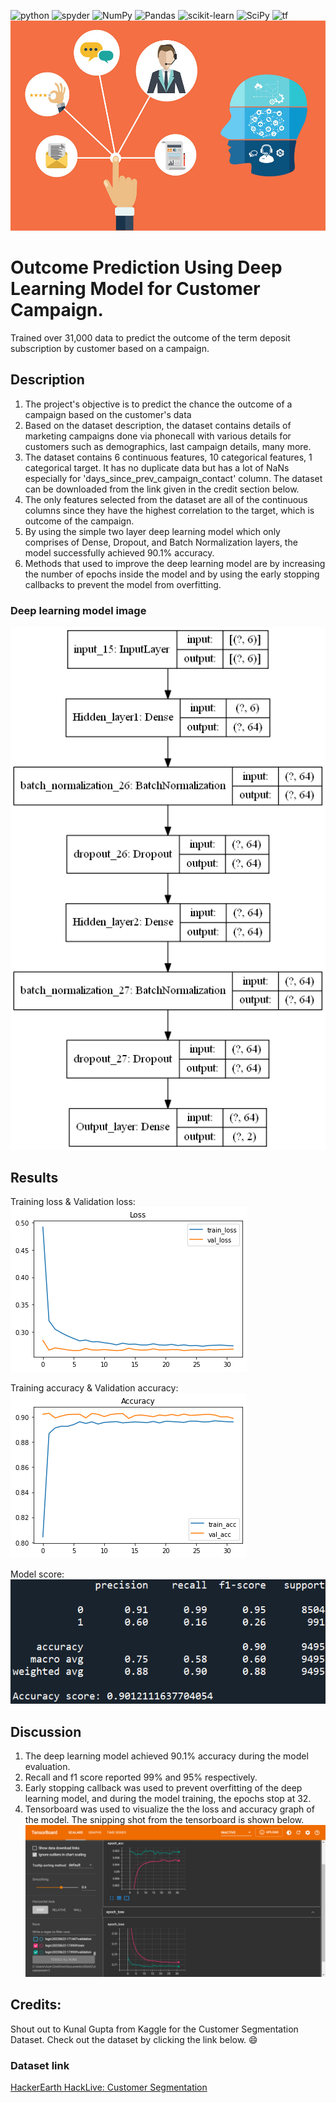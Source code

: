 <a><img alt = 'python' src="https://img.shields.io/badge/Python-14354C?style=for-the-badge&logo=python&logoColor=white"></a>
<a><img alt = 'spyder' src="https://img.shields.io/badge/Spyder%20Ide-FF0000?style=for-the-badge&logo=spyder%20ide&logoColor=white"></a>
![NumPy](https://img.shields.io/badge/numpy-%23013243.svg?style=for-the-badge&logo=numpy&logoColor=white)
![Pandas](https://img.shields.io/badge/pandas-%23150458.svg?style=for-the-badge&logo=pandas&logoColor=white)
![scikit-learn](https://img.shields.io/badge/scikit--learn-%23F7931E.svg?style=for-the-badge&logo=scikit-learn&logoColor=white)
![SciPy](https://img.shields.io/badge/SciPy-%230C55A5.svg?style=for-the-badge&logo=scipy&logoColor=%white)
<a><img alt='tf' src="https://img.shields.io/badge/TensorFlow-FF6F00?style=for-the-badge&logo=tensorflow&logoColor=white"></a>
![customer campaign](static/customer_campaign.jpg)

# Outcome Prediction Using Deep Learning Model for Customer Campaign.
 Trained over 31,000 data to predict the outcome of the term deposit subscription by customer based on a campaign.

## Description
1. The project's objective is to predict the chance the outcome of a campaign based on the customer's data
2. Based on the dataset description, the dataset contains details of marketing campaigns done via phonecall with various details for customers such as demographics, last campaign details, many more.
3. The dataset contains 6 continuous features, 10 categorical features, 1 categorical target. It has no duplicate data but has a lot of NaNs especially for 'days_since_prev_campaign_contact' column. The dataset can be downloaded from the link given in the credit section below.
4. The only features selected from the dataset are all of the continuous columns since they have the highest correlation to the target, which is outcome of the campaign.
5. By using the simple two layer deep learning model which only comprises of Dense, Dropout, and Batch Normalization layers, the model successfully achieved 90.1% accuracy.
6. Methods that used to improve the deep learning model are by increasing the number of epochs inside the model and by using the early stopping callbacks to prevent the model from overfitting. 

### Deep learning model image
![model_score](static/model.png)

## Results
Training loss & Validation loss:
![model_loss](static/loss_campaign.png)

Training accuracy & Validation accuracy:
![model_accuracy](static/accuracy_campaign.png)

Model score:
![model_score](static/model_score.png)

## Discussion
1. The deep learning model achieved 90.1% accuracy during the model evaluation. 
2. Recall and f1 score reported 99% and 95% respectively. 
3. Early stopping callback was used to prevent overfitting of the deep learning model, and during the model training, the epochs stop at 32.
4. Tensorboard was used to visualize the the loss and accuracy graph of the model. The snipping shot from the tensorboard is shown below.
![tensorboard](static/tensorboard_campaign.png.png)

## Credits:
Shout out to Kunal Gupta from Kaggle for the Customer Segmentation Dataset. Check out the dataset by clicking the link below. :smile:
### Dataset link
[HackerEarth HackLive: Customer Segmentation](https://www.kaggle.com/datasets/kunalgupta2616/hackerearth-customer-segmentation-hackathon)
